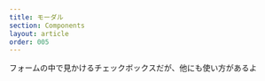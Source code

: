 ```yaml
---
title: モーダル
section: Components
layout: article
order: 005
---
```


フォームの中で見かけるチェックボックスだが、他にも使い方があるよ
